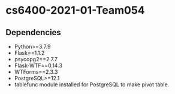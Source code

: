 # cs6400-2021-01-Team054
## Dependencies
* Python>=3.7.9
* Flask==1.1.2
* psycopg2==2.7.7
* Flask-WTF==0.14.3
* WTForms==2.3.3
* PostgreSQL>=12.1
* tablefunc module installed for PostgreSQL to make pivot table.
